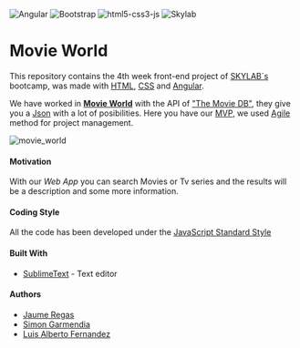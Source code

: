 
![Angular](https://github.com/lfernandezcall/movie_world/blob/master/img/logos/angularjs.png?raw=true) ![Bootstrap](https://github.com/lfernandezcall/movie_world/blob/master/img/logos/bootstrap.png?raw=true) ![html5-css3-js](https://github.com/lfernandezcall/movie_world/blob/master/img/logos/html5-css3-js.png?raw=true) ![Skylab](https://github.com/lfernandezcall/movie_world/blob/master/img/logos/skylab-56.png?raw=true)


# Movie World

This repository contains the 4th week front-end project of [SKYLAB´s](http://www.skylabcoders.com/es/) bootcamp, was made with [HTML](https://developer.mozilla.org/es/docs/Web/HTML), [CSS](https://developer.mozilla.org/es/docs/Web/CSS) and [Angular](https://angularjs.org/).

We have worked in [**Movie World**](https://lfernandezcall.github.io/movie_world/#/) with the API of ["The Movie DB"](https://www.themoviedb.org/), they give you a [Json](https://en.wikipedia.org/wiki/JSON) with a lot of posibilities. Here you have our [MVP](https://en.wikipedia.org/wiki/Minimum_viable_product), we used [Agile](http://agilemethodology.org/) method for project management.


![movie_world](https://github.com/lfernandezcall/movie_world/blob/master/img/screen_shot.png?raw=true)

#### Motivation

With our _Web App_ you can search Movies or Tv series and the results will be a description and some more information.

#### Coding Style

All the code has been developed under the [JavaScript Standard Style](https://standardjs.com/)

#### Built With 

* [SublimeText](http://https//https:/npmdejs.org/www.sublimetext.com) - Text editor

#### Authors

* [Jaume Regas](https://github.com/sgarmendia)
* [Simon Garmendia](https://github.com/jaumereg)
* [Luis Alberto Fernandez](https://github.com/lfernandezcall)






